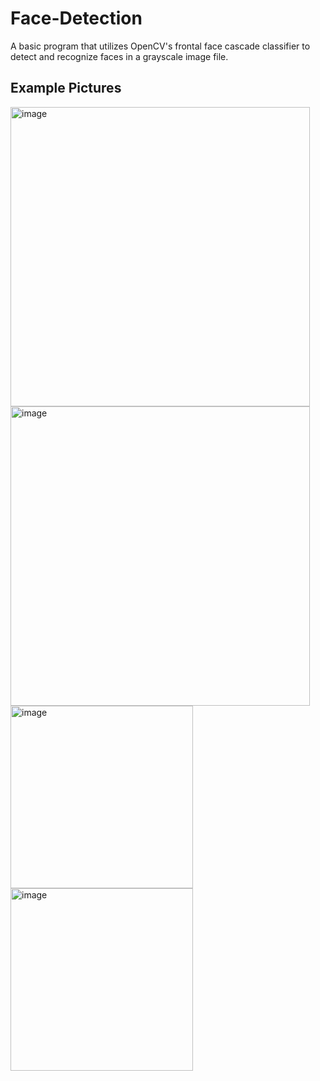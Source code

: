# Face-Detection
A basic program that utilizes OpenCV's frontal face cascade classifier to detect and recognize faces in a grayscale image file. 

## Example Pictures
<img width="479" alt="image" src="https://user-images.githubusercontent.com/70067413/186469754-0386b7a1-d365-4328-8ecf-46771afddf79.png">
<img width="479" alt="image" src="https://user-images.githubusercontent.com/70067413/186469824-37994acd-32ec-47c4-b6c8-9863a92eec7c.png">
<img width="292" alt="image" src="https://user-images.githubusercontent.com/70067413/186472339-0525ee91-96db-4b85-83c5-041fc4c0f705.png">
<img width="292" alt="image" src="https://user-images.githubusercontent.com/70067413/186471949-9cc9eb74-6b6d-4bc2-89ef-1629fe9b60eb.png">
